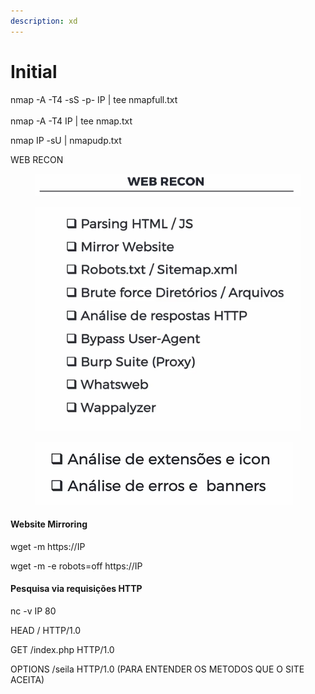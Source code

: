 ```yaml
---
description: xd
---
```


# Initial

nmap -A -T4 -sS -p- IP | tee nmapfull.txt\
\
nmap -A -T4 IP | tee nmap.txt

nmap IP -sU | nmapudp.txt&#x20;



WEB RECON



<figure><img src="../.gitbook/assets/image.png" alt=""><figcaption></figcaption></figure>

<figure><img src="../.gitbook/assets/image (2).png" alt=""><figcaption></figcaption></figure>

<figure><img src="../.gitbook/assets/image (3).png" alt=""><figcaption></figcaption></figure>



#### Website Mirroring

wget -m https://IP



wget -m -e robots=off https://IP





#### Pesquisa via requisições HTTP

nc -v IP 80

HEAD / HTTP/1.0

GET /index.php HTTP/1.0

OPTIONS /seila HTTP/1.0 (PARA ENTENDER OS METODOS QUE O SITE ACEITA)







